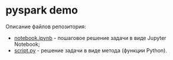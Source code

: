 # pyspark demo

Описание файлов репозитория:
- [notebook.ipynb](notebook.ipynb) - пошаговое решение задачи в виде Jupyter Notebook;
- [script.py](script.py) - решение задачи в виде метода (функции Python).